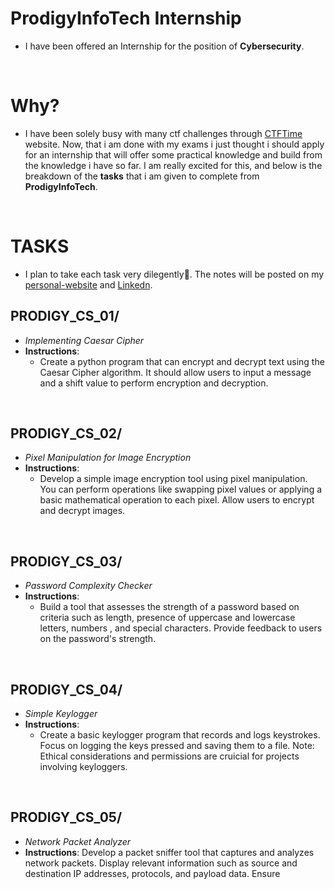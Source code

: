 # ProdigyInfoTech Internship
- I have been offered an Internship for the position of **Cybersecurity**. 

<br>

# Why?
- I have been solely busy with many ctf challenges through [CTFTime](https://ctftime.org/) website. Now, that i am done with my exams i just thought i should apply for an internship that will offer some practical knowledge and build from the knowledge i have so far. I am really excited for this, and below is the breakdown of the **tasks** that i am given to complete from **ProdigyInfoTech**.
<br>

# TASKS
- I plan to take each task very dilegently🙏. The notes will be posted on my [personal-website](https://www.PathogenicKatt.github.io) and [Linkedn](https://www.linkedin.com/in/katleho-mofokeng-231932250/).


## PRODIGY_CS_01/
- *Implementing Caesar Cipher* 
- **Instructions**:
    - Create a python program that can encrypt and decrypt text using the Caesar Cipher algorithm. It should allow users to input a message and a shift value to perform encryption and decryption.
<br>

## PRODIGY_CS_02/
- *Pixel Manipulation for Image Encryption* 
- **Instructions**:
    - Develop a simple image encryption tool using pixel manipulation. You can perform operations like swapping pixel values or applying a basic mathematical operation to each pixel. Allow users to encrypt and decrypt images.
<br>

## PRODIGY_CS_03/
- *Password Complexity Checker* 
- **Instructions**:
    - Build a tool that assesses the strength of a password based on criteria such as length, presence of uppercase and lowercase letters, numbers , and special characters. Provide feedback to users on the password's strength.
<br>

## PRODIGY_CS_04/
- *Simple Keylogger* 
- **Instructions**:
    - Create a basic keylogger program that records and logs keystrokes. Focus on logging the keys pressed and saving them to a file. Note: Ethical considerations and permissions are cruicial for projects involving keyloggers.
<br>

## PRODIGY_CS_05/
- *Network Packet Analyzer* 
- **Instructions**: Develop a packet sniffer tool that captures and analyzes network packets. Display relevant information such as source and destination IP addresses, protocols, and payload data. Ensure


